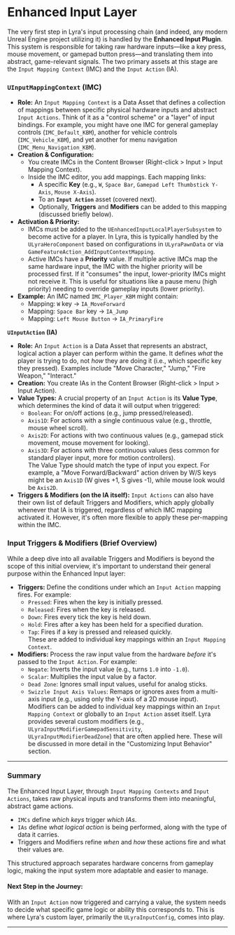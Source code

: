 # Enhanced Input Layer

The very first step in Lyra's input processing chain (and indeed, any modern Unreal Engine project utilizing it) is handled by the **Enhanced Input Plugin**. This system is responsible for taking raw hardware inputs—like a key press, mouse movement, or gamepad button press—and translating them into abstract, game-relevant signals. The two primary assets at this stage are the `Input Mapping Context` (IMC) and the `Input Action` (IA).

### **`UInputMappingContext` (IMC)**

* **Role:** An `Input Mapping Context` is a Data Asset that defines a collection of mappings between specific physical hardware inputs and abstract `Input Actions`. Think of it as a "control scheme" or a "layer" of input bindings. For example, you might have one IMC for general gameplay controls (`IMC_Default_KBM`), another for vehicle controls (`IMC_Vehicle_KBM`), and yet another for menu navigation (`IMC_Menu_Navigation_KBM`).
* **Creation & Configuration:**
  * You create IMCs in the Content Browser (Right-click > Input > Input Mapping Context).
  * Inside the IMC editor, you add mappings. Each mapping links:
    * A specific **Key** (e.g., `W`, `Space Bar`, `Gamepad Left Thumbstick Y-Axis`, `Mouse X-Axis`).
    * To an **`Input Action`** asset (covered next).
    * Optionally, **Triggers** and **Modifiers** can be added to this mapping (discussed briefly below).
* **Activation & Priority:**
  * IMCs must be added to the `UEnhancedInputLocalPlayerSubsystem` to become active for a player. In Lyra, this is typically handled by the `ULyraHeroComponent` based on configurations in `ULyraPawnData` or via `GameFeatureAction_AddInputContextMapping`.
  * Active IMCs have a **Priority** value. If multiple active IMCs map the same hardware input, the IMC with the higher priority will be processed first. If it "consumes" the input, lower-priority IMCs might not receive it. This is useful for situations like a pause menu (high priority) needing to override gameplay inputs (lower priority).
* **Example:** An IMC named `IMC_Player_KBM` might contain:
  * Mapping: `W` key -> `IA_MoveForward`
  * Mapping: `Space Bar` key -> `IA_Jump`
  * Mapping: `Left Mouse Button` -> `IA_PrimaryFire`

**`UInputAction` (IA)**

* **Role:** An `Input Action` is a Data Asset that represents an abstract, logical action a player can perform within the game. It defines _what_ the player is trying to do, not _how_ they are doing it (i.e., which specific key they pressed). Examples include "Move Character," "Jump," "Fire Weapon," "Interact."
* **Creation:** You create IAs in the Content Browser (Right-click > Input > Input Action).
* **Value Types:** A crucial property of an `Input Action` is its **Value Type**, which determines the kind of data it will output when triggered:
  * `Boolean`: For on/off actions (e.g., jump pressed/released).
  * `Axis1D`: For actions with a single continuous value (e.g., throttle, mouse wheel scroll).
  * `Axis2D`: For actions with two continuous values (e.g., gamepad stick movement, mouse movement for looking).
  * `Axis3D`: For actions with three continuous values (less common for standard player input, more for motion controllers).\
    The Value Type should match the type of input you expect. For example, a "Move Forward/Backward" action driven by W/S keys might be an `Axis1D` (W gives +1, S gives -1), while mouse look would be `Axis2D`.
* **Triggers & Modifiers (on the IA itself):** `Input Actions` can also have their own list of default Triggers and Modifiers, which apply globally whenever that IA is triggered, regardless of which IMC mapping activated it. However, it's often more flexible to apply these per-mapping within the IMC.

### **Input Triggers & Modifiers (Brief Overview)**

While a deep dive into all available Triggers and Modifiers is beyond the scope of this initial overview, it's important to understand their general purpose within the Enhanced Input layer:

* **Triggers:** Define the conditions under which an `Input Action` mapping fires. For example:
  * `Pressed`: Fires when the key is initially pressed.
  * `Released`: Fires when the key is released.
  * `Down`: Fires every tick the key is held down.
  * `Hold`: Fires after a key has been held for a specified duration.
  * `Tap`: Fires if a key is pressed and released quickly.\
    These are added to individual key mappings within an `Input Mapping Context`.
* **Modifiers:** Process the raw input value from the hardware _before_ it's passed to the `Input Action`. For example:
  * `Negate`: Inverts the input value (e.g., turns `1.0` into `-1.0`).
  * `Scalar`: Multiplies the input value by a factor.
  * `Dead Zone`: Ignores small input values, useful for analog sticks.
  * `Swizzle Input Axis Values`: Remaps or ignores axes from a multi-axis input (e.g., using only the Y-axis of a 2D mouse input).\
    Modifiers can be added to individual key mappings within an `Input Mapping Context` or globally to an `Input Action` asset itself. Lyra provides several custom modifiers (e.g., `ULyraInputModifierGamepadSensitivity`, `ULyraInputModifierDeadZone`) that are often applied here. These will be discussed in more detail in the "Customizing Input Behavior" section.

***

### Summary

The Enhanced Input Layer, through `Input Mapping Contexts` and `Input Actions`, takes raw physical inputs and transforms them into meaningful, abstract game actions.

* `IMCs` define _which keys_ trigger _which IAs_.
* `IAs` define _what logical action_ is being performed, along with the type of data it carries.
* Triggers and Modifiers refine _when_ and _how_ these actions fire and what their values are.

This structured approach separates hardware concerns from gameplay logic, making the input system more adaptable and easier to manage.

#### **Next Step in the Journey:**

With an `Input Action` now triggered and carrying a value, the system needs to decide what specific game logic or ability this corresponds to. This is where Lyra's custom layer, primarily the `ULyraInputConfig`, comes into play.

***
